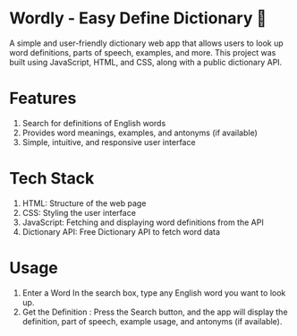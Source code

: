 # Wordly - Easy Define Dictionary 📖
A simple and user-friendly dictionary web app that allows users to look up word definitions, parts of speech, examples, and more. This project was built using JavaScript, HTML, and CSS, 
along with a public dictionary API.

# Features
1. Search for definitions of English words
2. Provides word meanings, examples, and antonyms (if available)
3. Simple, intuitive, and responsive user interface
   
# Tech Stack
1. HTML: Structure of the web page
2. CSS: Styling the user interface
3. JavaScript: Fetching and displaying word definitions from the API
4. Dictionary API: Free Dictionary API to fetch word data

# Usage
1. Enter a Word In the search box, type any English word you want to look up.
2. Get the Definition : Press the Search button, and the app will display the definition, part of speech, example usage, and antonyms (if available).
